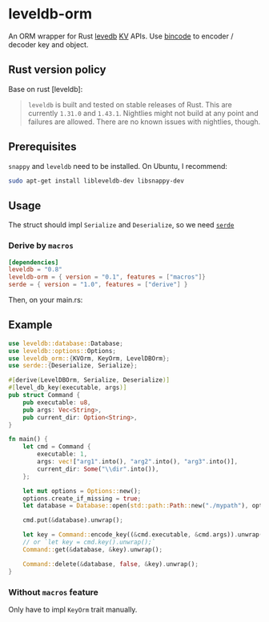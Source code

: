 # leveldb-orm

An ORM wrapper for Rust [levedb] [KV] APIs. Use [bincode] to encoder / decoder key and object.  

[KV]: http://skade.github.io/leveldb/leveldb/database/kv/trait.KV.html
[levedb]: https://crates.io/crates/leveldb
[bincode]: https://crates.io/crates/bincode

## Rust version policy
Base on rust [leveldb]:
> `leveldb` is built and tested on stable releases of Rust. This are currently `1.31.0` and `1.43.1`. Nightlies
might not build at any point and failures are allowed. There are no known issues with nightlies, though.

## Prerequisites
`snappy` and `leveldb` need to be installed. On Ubuntu, I recommend:

```sh
sudo apt-get install libleveldb-dev libsnappy-dev
```

## Usage
The struct should impl `Serialize` and `Deserialize`, so we need [`serde`](https://crates.io/crates/serde)

### Derive by `macros`
```toml
[dependencies]
leveldb = "0.8"
leveldb-orm = { version = "0.1", features = ["macros"]}
serde = { version = "1.0", features = ["derive"] }
```

Then, on your main.rs:

## Example
```rust
use leveldb::database::Database;
use leveldb::options::Options;
use leveldb_orm::{KVOrm, KeyOrm, LevelDBOrm};
use serde::{Deserialize, Serialize};

#[derive(LevelDBOrm, Serialize, Deserialize)]
#[level_db_key(executable, args)]
pub struct Command {
    pub executable: u8,
    pub args: Vec<String>,
    pub current_dir: Option<String>,
}

fn main() {
    let cmd = Command {
        executable: 1,
        args: vec!["arg1".into(), "arg2".into(), "arg3".into()],
        current_dir: Some("\\dir".into()),
    };

    let mut options = Options::new();
    options.create_if_missing = true;
    let database = Database::open(std::path::Path::new("./mypath"), options).unwrap();

    cmd.put(&database).unwrap();

    let key = Command::encode_key((&cmd.executable, &cmd.args)).unwrap();
    // or `let key = cmd.key().unwrap();`
    Command::get(&database, &key).unwrap();

    Command::delete(&database, false, &key).unwrap();
}
```

### Without `macros` feature

Only have to impl `KeyOrm` trait manually.